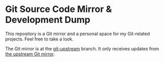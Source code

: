 # Git Source Code Mirror & Development Dump

This repository is a Git mirror and a personal space for my Git-related projects. Feel free to take a look.

The Git mirror is at the [git-upstream](https://github.com/zp-zpanda/git/tree/git-upstream/) branch. It only receives updates from [the upstream Git mirror](https://github.com/git/git/tree/master/).
